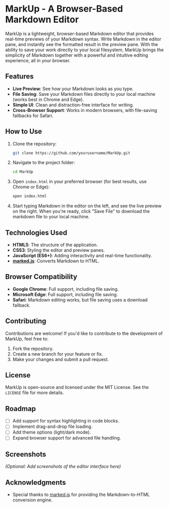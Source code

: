 # MarkUp - A Browser-Based Markdown Editor

MarkUp is a lightweight, browser-based Markdown editor that provides real-time previews of your Markdown syntax. Write Markdown in the editor pane, and instantly see the formatted result in the preview pane. With the ability to save your work directly to your local filesystem, MarkUp brings the simplicity of Markdown together with a powerful and intuitive editing experience, all in your browser.

## Features

- **Live Preview**: See how your Markdown looks as you type.
- **File Saving**: Save your Markdown files directly to your local machine (works best in Chrome and Edge).
- **Simple UI**: Clean and distraction-free interface for writing.
- **Cross-Browser Support**: Works in modern browsers, with file-saving fallbacks for Safari.

## How to Use

1. Clone the repository:

    ```bash
    git clone https://github.com/yourusername/MarkUp.git
    ```

2. Navigate to the project folder:

    ```bash
    cd MarkUp
    ```

3. Open `index.html` in your preferred browser (for best results, use Chrome or Edge):

    ```bash
    open index.html
    ```

4. Start typing Markdown in the editor on the left, and see the live preview on the right. When you're ready, click "Save File" to download the markdown file to your local machine.

## Technologies Used

- **HTML5**: The structure of the application.
- **CSS3**: Styling the editor and preview panes.
- **JavaScript (ES6+)**: Adding interactivity and real-time functionality.
- **[marked.js](https://marked.js.org/)**: Converts Markdown to HTML.

## Browser Compatibility

- **Google Chrome**: Full support, including file saving.
- **Microsoft Edge**: Full support, including file saving.
- **Safari**: Markdown editing works, but file saving uses a download fallback.

## Contributing

Contributions are welcome! If you'd like to contribute to the development of MarkUp, feel free to:

1. Fork the repository.
2. Create a new branch for your feature or fix.
3. Make your changes and submit a pull request.

## License

MarkUp is open-source and licensed under the MIT License. See the `LICENSE` file for more details.

## Roadmap

- [ ] Add support for syntax highlighting in code blocks.
- [ ] Implement drag-and-drop file loading.
- [ ] Add theme options (light/dark mode).
- [ ] Expand browser support for advanced file handling.
  
## Screenshots

*(Optional: Add screenshots of the editor interface here)*

## Acknowledgments

- Special thanks to [marked.js](https://marked.js.org/) for providing the Markdown-to-HTML conversion engine.
